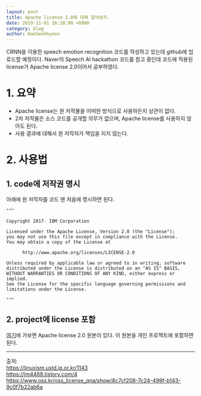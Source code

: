 ```yaml
---
layout: post
title: Apache license 2.0에 대해 알아보자.
date: 2019-11-01 16:28:00 +0900
category: blog
author: HanSeokhyeon
---
```


CRNN을 이용한 speech emotion recognition 코드를 작성하고 있는데 github에 업로드할 예정이다. Naver의 Speech AI hackathon 코드를 참고 중인데 코드에 적용된 license가 Apache license 2.0이어서 공부하였다.

# 1. 요약

* Apache license는 원 저작물을 어떠한 방식으로 사용하든지 상관이 없다.
* 2차 저작물은 소스 코드를 공개할 의무가 없으며, Apache license를 사용하지 않아도 된다.
* 사용 결과에 대해서 원 저작자가 책임을 지지 않는다.

# 2. 사용법

## 1. code에 저작권 명시

아래에 원 저작자를 코드 맨 처음에 명시하면 된다.

```
"""

Copyright 2017- IBM Corporation

Licensed under the Apache License, Version 2.0 (the "License");
you may not use this file except in compliance with the License.
You may obtain a copy of the License at

      http://www.apache.org/licenses/LICENSE-2.0

Unless required by applicable law or agreed to in writing, software
distributed under the License is distributed on an "AS IS" BASIS,
WITHOUT WARRANTIES OR CONDITIONS OF ANY KIND, either express or implied.
See the License for the specific language governing permissions and
limitations under the License.

"""
```

## 2. project에 license 포함

[여기](https://github.com/moby/moby/blob/master/LICENSE)에 가보면 Apache license 2.0 원본이 있다. 이 원본을 개인 프로젝트에 포함하면 된다.


---
출처:  
<https://linuxism.ustd.ip.or.kr/1143>  
<https://jm4488.tistory.com/4>  
<https://www.oss.kr/oss_license_qna/show/8c7cf208-7c24-499f-b143-9c0f7b22ab6a>